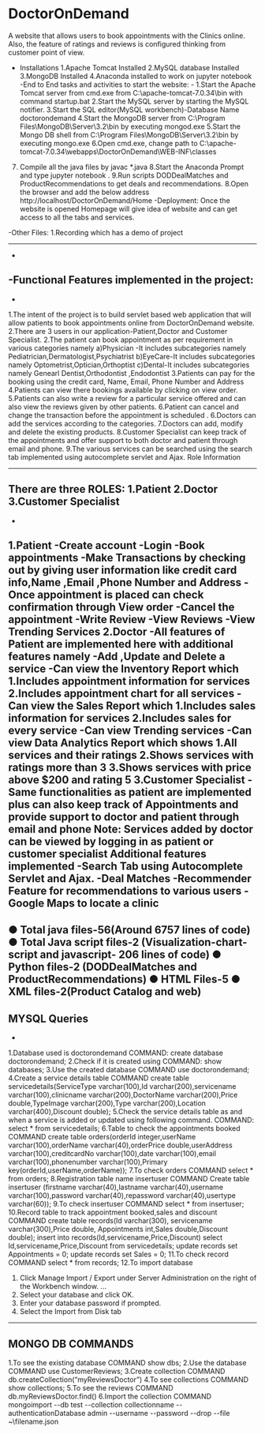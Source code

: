 # DoctorOnDemand
A website that allows users to book appointments with the Clinics online. Also, the feature of ratings and reviews is configured thinking from customer point of view.

- Installations
1.Apache Tomcat Installed
2.MySQL database Installed
3.MongoDB Installed
4.Anaconda installed to work on jupyter notebook
-End to End tasks and activities to start the website: -
1.Start the Apache Tomcat server from cmd.exe from C:\apache-tomcat-7.0.34\bin with
command startup.bat
2.Start the MySQL server by starting the MySQL notifier.
3.Start the SQL editor(MySQL workbench)-Database Name doctorondemand
4.Start the MongoDB server from C:\Program Files\MongoDB\Server\3.2\bin by executing
mongod.exe
5.Start the Mongo DB shell from C:\Program Files\MongoDB\Server\3.2\bin by executing
mongo.exe
6.Open cmd.exe, change path to
C:\apache-tomcat-7.0.34\webapps\DoctorOnDemand\WEB-INF\classes
7. Compile all the java files by javac *.java
8.Start the Anaconda Prompt and type jupyter notebook .
9.Run scripts DODDealMatches and ProductRecommendations to get deals and
recommendations.
8.Open the browser and add the below address
http://localhost/DoctorOnDemand/Home
-Deployment:
Once the website is opened Homepage will give idea of website and can get access to all the
tabs and services.

-Other Files:
1.Recording which has a demo of project

-------------------------------------------------------------------------------------------------------------------------------
-
-Functional Features implemented in the project:
-------------------------------------------------------------------------------------------------------------------------------
-
1.The intent of the project is to build servlet based web application that will allow patients to
book appointments online from DoctorOnDemand website.
2.There are 3 users in our application-Patient,Doctor and Customer Specialist.
2.The patient can book appointment as per requirement in various categories namely
a)Physician -It includes subcategories namely Pediatrician,Dermatologist,Psychiatrist
b)EyeCare-It includes subcategories namely Optometrist,Optician,Orthoptist
c)Dental-It includes subcategories namely Genearl Dentist,Orthodontist ,Endodontist
3.Patients can pay for the booking using the credit card, Name, Email, Phone Number and
Address
4.Patients can view there bookings available by clicking on view order.
5.Patients can also write a review for a particular service offered and can also view the reviews
given by other patients.
6.Patient can cancel and change the transaction before the appointment is scheduled .
6.Doctors can add the services according to the categories.
7.Doctors can add, modify and delete the existing products.
8.Customer Specialist can keep track of the appointments and offer support to both doctor and
patient through email and phone.
9.The various services can be searched using the search tab implemented using autocomplete
servlet and Ajax.
Role Information
___________________________________________________________________________
There are three ROLES:
1.Patient
2.Doctor
3.Customer Specialist
-------------------------------------------------------------------------------------------------------------------------------
-
1.Patient
-Create account
-Login
-Book appointments
-Make Transactions by checking out by giving user information like credit card info,Name ,Email
,Phone Number and Address
-Once appointment is placed can check confirmation through View order
-Cancel the appointment
-Write Review
-View Reviews
-View Trending Services
2.Doctor
-All features of Patient are implemented here with additional features namely
-Add ,Update and Delete a service
-Can view the Inventory Report which
1.Includes appointment information for services
2.Includes appointment chart for all services
-Can view the Sales Report which
1.Includes sales information for services
2.Includes sales for every service
-Can view Trending services
-Can view Data Analytics Report which shows
1.All services and their ratings
2.Shows services with ratings more than 3
3.Shows services with price above $200 and rating 5
3.Customer Specialist
-Same functionalities as patient are implemented plus can also keep track of Appointments
and provide support to doctor and patient through email and phone
Note: Services added by doctor can be viewed by logging in as patient or customer specialist
Additional features implemented
-Search Tab using Autocomplete Servlet and Ajax.
-Deal Matches
-Recommender Feature for recommendations to various users
-Google Maps to locate a clinic
-----------------------------------------------------------------------------------------------------------------------------
● Total java files-56(Around 6757 lines of code)
● Total Java script files-2 (Visualization-chart-script and javascript- 206 lines of code)
● Python files-2 (DODDealMatches and ProductRecommendations)
● HTML Files-5
● XML files-2(Product Catalog and web)
-------------------------------------------------------------------------------------------------------------------------------
MYSQL Queries
-------------------------------------------------------------------------------------------------------------------------------
-
1.Database used is doctorondemand
COMMAND:
create database doctorondemand;
2.Check if it is created using
COMMAND:
show databases;
3.Use the created database
COMMAND
use doctorondemand;
4.Create a service details table
COMMAND
create table servicedetails(ServiceType varchar(100),Id varchar(200),servicename
varchar(100),clinicname varchar(200),DoctorName varchar(200),Price double,TypeImage
varchar(200),Type varchar(200),Location varchar(400),Discount double);
5.Check the service details table as and when a service is added or updated using following
command.
COMMAND:
select * from servicedetails;
6.Table to check the appointments booked
COMMAND
create table orders(orderId integer,userName varchar(100),orderName varchar(40),orderPrice
double,userAddress varchar(100),creditcardNo varchar(100),date varchar(100),email
varchar(100),phonenumber varchar(100),Primary key(orderId,userName,orderName));
7.To check orders
COMMAND
select * from orders;
8.Registration table name insertuser
COMMAND
Create table insertuser (firstname varchar(40),lastname varchar(40),username
varchar(100),password varchar(40),repassword varchar(40),usertype varchar(60));
9.To check insertuser
COMMAND
select * from insertuser;
10.Record table to track appointment booked,sales and discount
COMMAND
create table records(Id varchar(300), servicename varchar(300),Price double, Appointments
int,Sales double,Discount double);
insert into records(Id,servicename,Price,Discount) select Id,servicename,Price,Discount from
servicedetails;
update records set Appointments = 0;
update records set Sales = 0;
11.To check record
COMMAND
select * from records;
12.To import database
1. Click Manage Import / Export under Server Administration on the right of the
Workbench window. ...
2. Select your database and click OK.
3. Enter your database password if prompted.
4. Select the Import from Disk tab
-------------------------------------------------------------------------------------------------------------------------------
MONGO DB COMMANDS
-------------------------------------------------------------------------------------------------------------------------------
1.To see the existing database
COMMAND
show dbs;
2.Use the database
COMMAND
use CustomerReviews;
3.Create collection
COMMAND
db.createCollection(“myReviewsDoctor”)
4.To see collections
COMMAND
show collections;
5.To see the reviews
COMMAND
db.myReviewsDoctor.find()
6.Import the collection
COMMAND
mongoimport --db test --collection collectionname
--authenticationDatabase admin --username <user> --password <password>
--drop --file ~\filename.json

